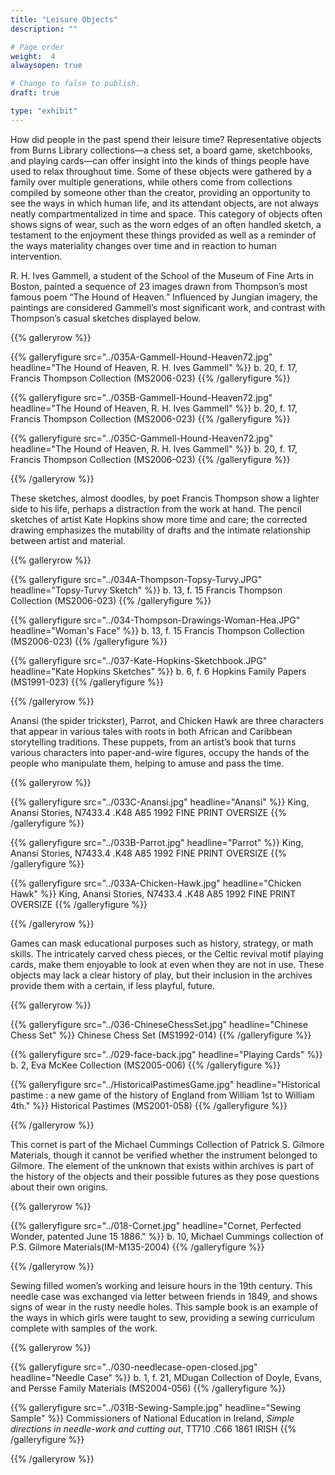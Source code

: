 ```yaml
---
title: "Leisure Objects"
description: ""

# Page order
weight:  4
alwaysopen: true

# Change to false to publish.
draft: true

type: "exhibit"
---
```

How did people in the past spend their leisure time? Representative objects from Burns Library collections—a chess set, a board game, sketchbooks, and playing cards—can offer insight into the kinds of things people have used to relax throughout time. Some of these objects were gathered by a family over multiple generations, while others come from collections compiled by someone other than the creator, providing an opportunity to see the ways in which human life, and its attendant objects, are not always neatly compartmentalized in time and space. This category of objects often shows signs of wear, such as the worn edges of an often handled sketch, a testament to the enjoyment these things provided as well as a reminder of the ways materiality changes over time and in reaction to human intervention.

R. H. Ives Gammell, a student of the School of the Museum of Fine Arts in Boston, painted a sequence of 23 images drawn from Thompson’s most famous poem “The Hound of Heaven.” Influenced by Jungian imagery, the paintings are considered Gammell’s most significant work, and contrast with Thompson’s casual sketches displayed below. 


{{% galleryrow %}}

{{% galleryfigure src="../035A-Gammell-Hound-Heaven72.jpg" headline="The Hound of Heaven, R. H. Ives Gammell" %}}
b. 20, f. 17, Francis Thompson Collection (MS2006-023)
{{% /galleryfigure %}}

{{% galleryfigure src="../035B-Gammell-Hound-Heaven72.jpg" headline="The Hound of Heaven, R. H. Ives Gammell" %}}
b. 20, f. 17, Francis Thompson Collection (MS2006-023)
{{% /galleryfigure %}}

{{% galleryfigure src="../035C-Gammell-Hound-Heaven72.jpg" headline="The Hound of Heaven, R. H. Ives Gammell" %}}
b. 20, f. 17, Francis Thompson Collection (MS2006-023)
{{% /galleryfigure %}}

{{% /galleryrow %}}

These sketches, almost doodles, by poet Francis Thompson show a lighter side to his life, perhaps a distraction from the work at hand. The pencil sketches of artist Kate Hopkins show more time and care; the corrected drawing emphasizes the mutability of drafts and the intimate relationship between artist and material.

{{% galleryrow %}}

{{% galleryfigure src="../034A-Thompson-Topsy-Turvy.JPG" headline="Topsy-Turvy Sketch" %}}
b. 13, f. 15 Francis Thompson Collection (MS2006-023)
{{% /galleryfigure %}}

{{% galleryfigure src="../034-Thompson-Drawings-Woman-Hea.JPG" headline="Woman's Face" %}}
b. 13, f. 15 Francis Thompson Collection (MS2006-023)
{{% /galleryfigure %}}

{{% galleryfigure src="../037-Kate-Hopkins-Sketchbook.JPG" headline="Kate Hopkins Sketches" %}}
b. 6, f. 6 Hopkins Family Papers (MS1991-023)
{{% /galleryfigure %}}

{{% /galleryrow %}}

Anansi (the spider trickster), Parrot, and Chicken Hawk are three characters that appear in various tales with roots in both African and Caribbean storytelling traditions. These puppets, from an artist’s book that turns various characters into paper-and-wire figures, occupy the hands of the people who manipulate them, helping to amuse and pass the time.

{{% galleryrow %}} 


{{% galleryfigure src="../033C-Anansi.jpg" headline="Anansi" %}}
King, Anansi Stories, N7433.4 .K48 A85 1992 FINE PRINT OVERSIZE
{{% /galleryfigure %}}

{{% galleryfigure src="../033B-Parrot.jpg" headline="Parrot" %}}
King, Anansi Stories, N7433.4 .K48 A85 1992 FINE PRINT OVERSIZE
{{% /galleryfigure %}}

{{% galleryfigure src="../033A-Chicken-Hawk.jpg" headline="Chicken Hawk" %}}
King, Anansi Stories, N7433.4 .K48 A85 1992 FINE PRINT OVERSIZE
{{% /galleryfigure %}}


{{% /galleryrow %}}

Games can mask educational purposes such as history, strategy, or math skills. The intricately carved chess pieces, or the Celtic revival motif playing cards, make them enjoyable to look at even when they are not in use. These objects may lack a clear history of play, but their inclusion in the archives provide them with a certain, if less playful, future.

{{% galleryrow %}} 

{{% galleryfigure src="../036-ChineseChessSet.jpg" headline="Chinese Chess Set" %}}
Chinese Chess Set (MS1992-014)
{{% /galleryfigure %}}

{{% galleryfigure src="../029-face-back.jpg" headline="Playing Cards" %}}
b. 2, Eva McKee Collection (MS2005-006)
{{% /galleryfigure %}}

{{% galleryfigure src="../HistoricalPastimesGame.jpg" headline="Historical pastime : a new game of the history of England from William 1st to William 4th." %}}
Historical Pastimes (MS2001-058)
{{% /galleryfigure %}}

{{% /galleryrow %}}

This cornet is part of the Michael Cummings Collection of Patrick S. Gilmore Materials, though it cannot be verified whether the instrument belonged to Gilmore. The element of the unknown that exists within archives is part of the history of the objects and their possible futures as they pose questions about their own origins. 

{{% galleryrow %}} 

{{% galleryfigure src="../018-Cornet.jpg" headline="Cornet, Perfected Wonder, patented June 15 1886." %}}
b. 10, Michael Cummings collection of P.S. Gilmore Materials(IM-M135-2004)
{{% /galleryfigure %}}

{{% /galleryrow %}}

Sewing filled women’s working and leisure hours in the 19th century. This needle case was exchanged via letter between friends in 1849, and shows signs of wear in the rusty needle holes. This sample book is an example of the ways in which girls were taught to sew, providing a sewing curriculum complete with samples of the work. 

{{% galleryrow %}} 

{{% galleryfigure src="../030-needlecase-open-closed.jpg" headline="Needle Case" %}}
b. 1, f. 21, MDugan Collection of Doyle, Evans, and Persse Family Materials (MS2004-056)
{{% /galleryfigure %}}

{{% galleryfigure src="../031B-Sewing-Sample.jpg" headline="Sewing Sample" %}}
Commissioners of National Education in Ireland, *Simple directions in needle-work and cutting out*, TT710 .C66 1861 IRISH 
{{% /galleryfigure %}}

{{% /galleryrow %}}

